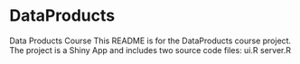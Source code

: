 # DataProducts
Data Products Course
This README is for the DataProducts course project.  The project is a Shiny App
and includes two source code files:
ui.R
server.R

